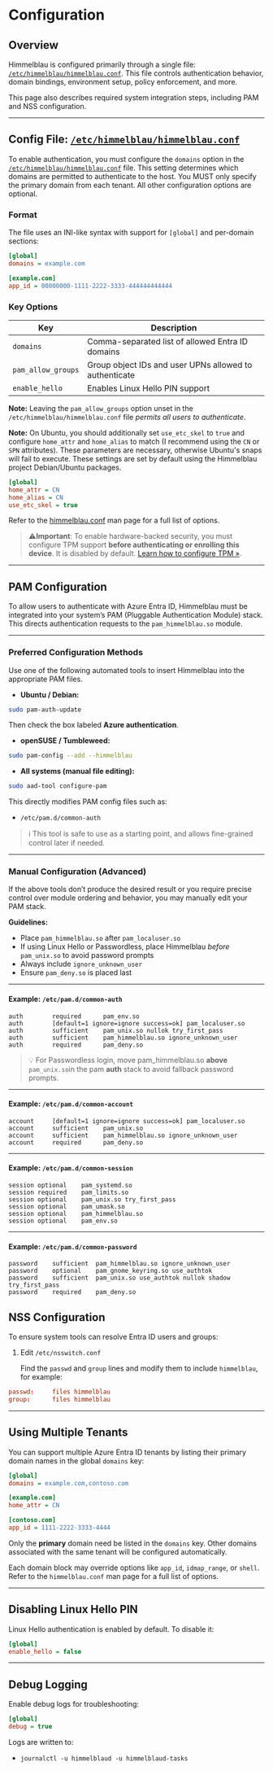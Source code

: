 # Configuration

## Overview

Himmelblau is configured primarily through a single file: [`/etc/himmelblau/himmelblau.conf`](reference/himmelblau-conf.md). This file controls authentication behavior, domain bindings, environment setup, policy enforcement, and more.

This page also describes required system integration steps, including PAM and NSS configuration.

---

## Config File: [`/etc/himmelblau/himmelblau.conf`](reference/himmelblau-conf.md)

To enable authentication, you must configure the `domains` option in the [`/etc/himmelblau/himmelblau.conf`](reference/himmelblau-conf.md) file. This setting determines which domains are permitted to authenticate to the host. You MUST only specify the primary domain from each tenant.
All other configuration options are optional.

### Format

The file uses an INI-like syntax with support for `[global]` and per-domain sections:

```ini
[global]
domains = example.com

[example.com]
app_id = 00000000-1111-2222-3333-444444444444
```

### Key Options

| Key                   | Description|
| --------------------- | ------------------------------------------------------------- |
| `domains`		        | Comma-separated list of allowed Entra ID domains				|
| `pam_allow_groups`    | Group object IDs and user UPNs allowed to authenticate        |
| `enable_hello`        | Enables Linux Hello PIN support                               |

**Note:** Leaving the `pam_allow_groups` option unset in the `/etc/himmelblau/himmelblau.conf` file _permits all users to authenticate_.

**Note:** On Ubuntu, you should additionally set `use_etc_skel` to `true` and configure `home_attr` and `home_alias` to match (I recommend using the `CN` or `SPN` attributes). These parameters are necessary, otherwise Ubuntu's snaps will fail to execute. These settings are set by default using the Himmelblau project Debian/Ubuntu packages.

```ini
[global]
home_attr = CN
home_alias = CN
use_etc_skel = true
```

Refer to the [himmelblau.conf](reference/himmelblau-conf.md) man page for a full list of options.

> ⚠️**Important**: To enable hardware-backed security, you must configure TPM support **before authenticating or enrolling this device**. It is disabled by default. [Learn how to configure TPM »](advanced/Configuring-a-Hardware-TPM-for-Secure-Key-Storage.md).

---

## PAM Configuration

To allow users to authenticate with Azure Entra ID, Himmelblau must be integrated into your system’s PAM (Pluggable Authentication Module) stack. This directs authentication requests to the `pam_himmelblau.so` module.

---

### Preferred Configuration Methods

Use one of the following automated tools to insert Himmelblau into the appropriate PAM files.

* **Ubuntu / Debian:**

```bash
sudo pam-auth-update
```

  Then check the box labeled **Azure authentication**.

* **openSUSE / Tumbleweed:**

```bash
sudo pam-config --add --himmelblau
```

* **All systems (manual file editing):**

```bash
sudo aad-tool configure-pam
```

This directly modifies PAM config files such as:

* `/etc/pam.d/common-auth`

> ℹ️ This tool is safe to use as a starting point, and allows fine-grained control later if needed.

---

### Manual Configuration (Advanced)

If the above tools don’t produce the desired result or you require precise control over module ordering and behavior, you may manually edit your PAM stack.

**Guidelines:**

* Place `pam_himmelblau.so` after `pam_localuser.so`
* If using Linux Hello or Passwordless, place Himmelblau *before* `pam_unix.so` to avoid password prompts
* Always include `ignore_unknown_user`
* Ensure `pam_deny.so` is placed last

---

#### Example: `/etc/pam.d/common-auth`

```pam
auth        required      pam_env.so
auth        [default=1 ignore=ignore success=ok] pam_localuser.so
auth        sufficient    pam_unix.so nullok try_first_pass
auth        sufficient    pam_himmelblau.so ignore_unknown_user
auth        required      pam_deny.so
```

> 💡 For Passwordless login, move pam_himmelblau.so **above** `pam_unix.so`in the pam **auth** stack to avoid fallback password prompts.

---

#### Example: `/etc/pam.d/common-account`

```pam
account     [default=1 ignore=ignore success=ok] pam_localuser.so
account     sufficient    pam_unix.so
account     sufficient    pam_himmelblau.so ignore_unknown_user
account     required      pam_deny.so
```

---

#### Example: `/etc/pam.d/common-session`

```pam
session optional    pam_systemd.so
session required    pam_limits.so
session optional    pam_unix.so try_first_pass
session optional    pam_umask.so 
session optional    pam_himmelblau.so
session optional    pam_env.so
```

---

#### Example: `/etc/pam.d/common-password`

```pam
password    sufficient  pam_himmelblau.so ignore_unknown_user
password    optional    pam_gnome_keyring.so use_authtok
password    sufficient  pam_unix.so use_authtok nullok shadow try_first_pass
password    required    pam_deny.so
```

## NSS Configuration

To ensure system tools can resolve Entra ID users and groups:

1. Edit `/etc/nsswitch.conf`

	Find the `passwd` and `group` lines and modify them to include `himmelblau`, for example:

```conf
passwd:     files himmelblau
group:      files himmelblau
```

---

## Using Multiple Tenants

You can support multiple Azure Entra ID tenants by listing their primary domain names in the global `domains` key:

```ini
[global]
domains = example.com,contoso.com

[example.com]
home_attr = CN

[contoso.com]
app_id = 1111-2222-3333-4444
```

Only the **primary** domain need be listed in the `domains` key. Other domains associated with the same tenant will be configured automatically.

Each domain block may override options like `app_id`, `idmap_range`, or `shell`. Refer to the `himmelblau.conf` man page for a full list of options.

---

## Disabling Linux Hello PIN

Linux Hello authentication is enabled by default. To disable it:

```ini
[global]
enable_hello = false
```

---

## Debug Logging

Enable debug logs for troubleshooting:

```ini
[global]
debug = true
```

Logs are written to:

* `journalctl -u himmelblaud -u himmelblaud-tasks`
